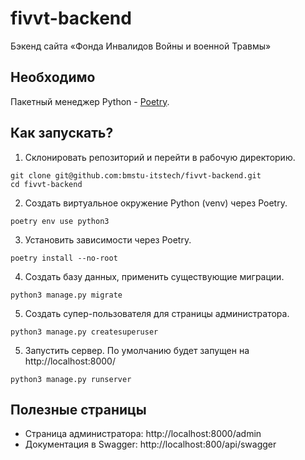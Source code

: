 # fivvt-backend

Бэкенд сайта «Фонда Инвалидов Войны и военной Травмы»

## Необходимо

Пакетный менеджер Python - [Poetry](https://python-poetry.org/).

## Как запускать?

1. Склонировать репозиторий и перейти в рабочую директорию.

```shell
git clone git@github.com:bmstu-itstech/fivvt-backend.git
cd fivvt-backend
```

2. Создать виртуальное окружение Python (venv) через Poetry.
```shell
poetry env use python3
```

3. Установить зависимости через Poetry.
```shell
poetry install --no-root 
```

4. Создать базу данных, применить существующие миграции.
```shell
python3 manage.py migrate 
```

5. Создать супер-пользователя для страницы администратора.
```shell
python3 manage.py createsuperuser
```

5. Запустить сервер. По умолчанию будет запущен на http://localhost:8000/
```shell
python3 manage.py runserver 
```

## Полезные страницы

- Страница администратора: http://localhost:8000/admin
- Документация в Swagger: http://localhost:800/api/swagger
